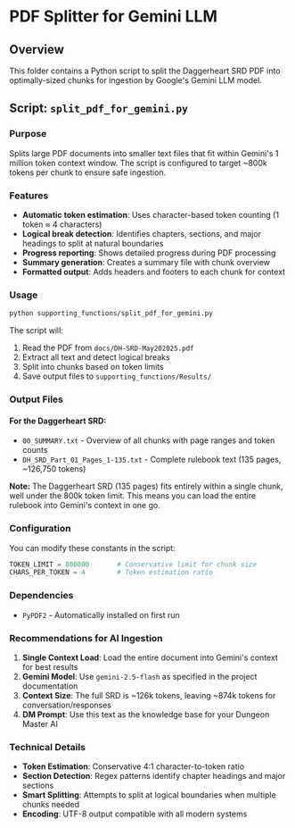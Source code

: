 # PDF Splitter for Gemini LLM

## Overview
This folder contains a Python script to split the Daggerheart SRD PDF into optimally-sized chunks for ingestion by Google's Gemini LLM model.

## Script: `split_pdf_for_gemini.py`

### Purpose
Splits large PDF documents into smaller text files that fit within Gemini's 1 million token context window. The script is configured to target ~800k tokens per chunk to ensure safe ingestion.

### Features
- **Automatic token estimation**: Uses character-based token counting (1 token ≈ 4 characters)
- **Logical break detection**: Identifies chapters, sections, and major headings to split at natural boundaries
- **Progress reporting**: Shows detailed progress during PDF processing
- **Summary generation**: Creates a summary file with chunk overview
- **Formatted output**: Adds headers and footers to each chunk for context

### Usage

```bash
python supporting_functions/split_pdf_for_gemini.py
```

The script will:
1. Read the PDF from `docs/DH-SRD-May202025.pdf`
2. Extract all text and detect logical breaks
3. Split into chunks based on token limits
4. Save output files to `supporting_functions/Results/`

### Output Files

#### For the Daggerheart SRD:
- `00_SUMMARY.txt` - Overview of all chunks with page ranges and token counts
- `DH_SRD_Part_01_Pages_1-135.txt` - Complete rulebook text (135 pages, ~126,750 tokens)

**Note:** The Daggerheart SRD (135 pages) fits entirely within a single chunk, well under the 800k token limit. This means you can load the entire rulebook into Gemini's context in one go.

### Configuration

You can modify these constants in the script:

```python
TOKEN_LIMIT = 800000       # Conservative limit for chunk size
CHARS_PER_TOKEN = 4        # Token estimation ratio
```

### Dependencies

- `PyPDF2` - Automatically installed on first run

### Recommendations for AI Ingestion

1. **Single Context Load**: Load the entire document into Gemini's context for best results
2. **Gemini Model**: Use `gemini-2.5-flash` as specified in the project documentation
3. **Context Size**: The full SRD is ~126k tokens, leaving ~874k tokens for conversation/responses
4. **DM Prompt**: Use this text as the knowledge base for your Dungeon Master AI

### Technical Details

- **Token Estimation**: Conservative 4:1 character-to-token ratio
- **Section Detection**: Regex patterns identify chapter headings and major sections
- **Smart Splitting**: Attempts to split at logical boundaries when multiple chunks needed
- **Encoding**: UTF-8 output compatible with all modern systems

